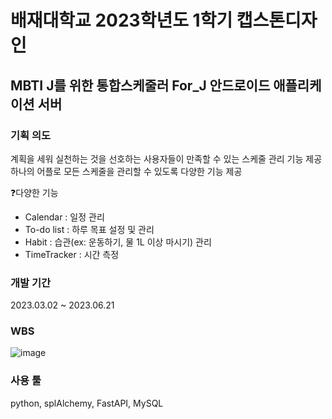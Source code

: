 # 배재대학교 2023학년도 1학기 캡스톤디자인
## MBTI J를 위한 통합스케줄러 For_J 안드로이드 애플리케이션 서버

### 기획 의도
계획을 세워 실천하는 것을 선호하는 사용자들이 만족할 수 있는 스케줄 관리 기능 제공
하나의 어플로 모든 스케줄을 관리할 수 있도록 다양한 기능 제공

❓다양한 기능

- Calendar : 일정 관리
- To-do list : 하루 목표 설정 및 관리
- Habit : 습관(ex: 운동하기, 물 1L 이상 마시기) 관리
- TimeTracker : 시간 측정

### 개발 기간
2023.03.02 ~ 2023.06.21

### WBS
![image](https://github.com/2023-Capstone1/for_J_server/assets/86397095/1e3d4b72-599c-400a-840e-f361a06024b4)

### 사용 툴
python, splAlchemy, FastAPI, MySQL
